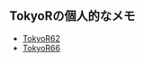 ## TokyoRの個人的なメモ
- [TokyoR62](https://github.com/iypod/TokyoRmemo/tree/master/R62)
- [TokyoR66](https://github.com/iypod/TokyoRmemo/tree/master/R66)
